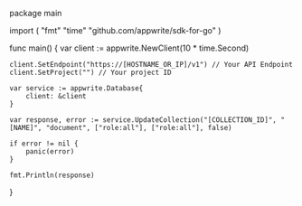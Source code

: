 package main

import (
    "fmt"
    "time"
    "github.com/appwrite/sdk-for-go"
)

func main() {
    var client := appwrite.NewClient(10 * time.Second)

    client.SetEndpoint("https://[HOSTNAME_OR_IP]/v1") // Your API Endpoint
    client.SetProject("") // Your project ID

    var service := appwrite.Database{
        client: &client
    }

    var response, error := service.UpdateCollection("[COLLECTION_ID]", "[NAME]", "document", ["role:all"], ["role:all"], false)

    if error != nil {
        panic(error)
    }

    fmt.Println(response)
}
